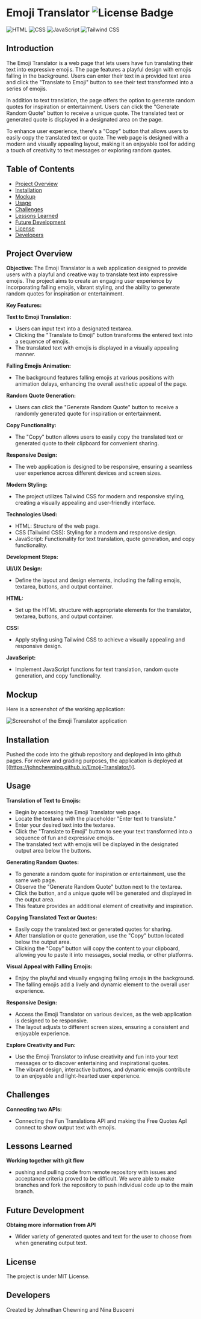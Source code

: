 # Emoji Translator ![License Badge](https://badgen.net/static/license/MIT/blue)

![HTML](https://camo.githubusercontent.com/bfe6a48836e87b13a16f1f56f88fee428475c2ac29247992ec9b8bcc7154f881/68747470733a2f2f696d672e736869656c64732e696f2f62616467652f48544d4c352d4533344632363f7374796c653d666f722d7468652d6261646765266c6f676f3d68746d6c35266c6f676f436f6c6f723d7768697465)
![CSS](https://camo.githubusercontent.com/472c222e8f240a48ae51cd9b082a1b857be809dcd851a25150890c2da50c13a5/68747470733a2f2f696d672e736869656c64732e696f2f62616467652f435353332d3135373242363f7374796c653d666f722d7468652d6261646765266c6f676f3d63737333266c6f676f436f6c6f723d7768697465)
![JavaScript](https://camo.githubusercontent.com/84372c7d2f1a7308844360ecad82d49b3f6cbc068a0c5e31aeea6ca5344b77ba/68747470733a2f2f696d672e736869656c64732e696f2f62616467652f4a6176615363726970742d4637444631453f7374796c653d666f722d7468652d6261646765266c6f676f3d6a617661736372697074266c6f676f436f6c6f723d626c61636b)
![Tailwind CSS](https://img.shields.io/badge/Tailwind_CSS-38B2AC?style=for-the-badge&logo=tailwind-css&logoColor=white)

## Introduction

The Emoji Translator is a web page that lets users have fun translating their text into expressive emojis. The page features a playful design with emojis falling in the background. Users can enter their text in a provided text area and click the "Translate to Emoji" button to see their text transformed into a series of emojis.

In addition to text translation, the page offers the option to generate random quotes for inspiration or entertainment. Users can click the "Generate Random Quote" button to receive a unique quote. The translated text or generated quote is displayed in a designated area on the page.

To enhance user experience, there's a "Copy" button that allows users to easily copy the translated text or quote. The web page is designed with a modern and visually appealing layout, making it an enjoyable tool for adding a touch of creativity to text messages or exploring random quotes.

## Table of Contents

- [Project Overview](#project-overview)
- [Installation](#installation)
- [Mockup](#mockup)
- [Usage](#usage)
- [Challenges](#challenges)
- [Lessons Learned](#lessons-learned)
- [Future Development](#future-development)
- [License](#license)
- [Developers](#developers)

## Project Overview

**Objective:**
The Emoji Translator is a web application designed to provide users with a playful and creative way to translate text into expressive emojis. The project aims to create an engaging user experience by incorporating falling emojis, vibrant styling, and the ability to generate random quotes for inspiration or entertainment.

**Key Features:**

 **Text to Emoji Translation:**
   - Users can input text into a designated textarea.
   - Clicking the "Translate to Emoji" button transforms the entered text into a sequence of emojis.
   - The translated text with emojis is displayed in a visually appealing manner.

 **Falling Emojis Animation:**
   - The background features falling emojis at various positions with animation delays, enhancing the overall aesthetic appeal of the page.

 **Random Quote Generation:**
   - Users can click the "Generate Random Quote" button to receive a randomly generated quote for inspiration or entertainment.

 **Copy Functionality:**
   - The "Copy" button allows users to easily copy the translated text or generated quote to their clipboard for convenient sharing.

 **Responsive Design:**
   - The web application is designed to be responsive, ensuring a seamless user experience across different devices and screen sizes.

 **Modern Styling:**
   - The project utilizes Tailwind CSS for modern and responsive styling, creating a visually appealing and user-friendly interface.

**Technologies Used:**
   - HTML: Structure of the web page.
   - CSS (Tailwind CSS): Styling for a modern and responsive design.
   - JavaScript: Functionality for text translation, quote generation, and copy functionality.

**Development Steps:**

 **UI/UX Design:**
   - Define the layout and design elements, including the falling emojis, textarea, buttons, and output container.

 **HTML:**
   - Set up the HTML structure with appropriate elements for the translator, textarea, buttons, and output container.

 **CSS:**
   - Apply styling using Tailwind CSS to achieve a visually appealing and responsive design.

 **JavaScript:**
   - Implement JavaScript functions for text translation, random quote generation, and copy functionality.


## Mockup 

Here is a screenshot of the working application:

![Screenshot of the Emoji Translator application](./assets/images/Screenshot%20(2).png)

## Installation

Pushed the code into the github repository and deployed in into github pages. For review and grading purposes, the application is deployed at [(https://johnchewning.github.io/Emoji-Translator/)]. 

## Usage

 **Translation of Text to Emojis:**
   - Begin by accessing the Emoji Translator web page.
   - Locate the textarea with the placeholder "Enter text to translate."
   - Enter your desired text into the textarea.
   - Click the "Translate to Emoji" button to see your text transformed into a sequence of fun and expressive emojis.
   - The translated text with emojis will be displayed in the designated output area below the buttons.

 **Generating Random Quotes:**
   - To generate a random quote for inspiration or entertainment, use the same web page.
   - Observe the "Generate Random Quote" button next to the textarea.
   - Click the button, and a unique quote will be generated and displayed in the output area.
   - This feature provides an additional element of creativity and inspiration.

 **Copying Translated Text or Quotes:**
   - Easily copy the translated text or generated quotes for sharing.
   - After translation or quote generation, use the "Copy" button located below the output area.
   - Clicking the "Copy" button will copy the content to your clipboard, allowing you to paste it into messages, social media, or other platforms.

 **Visual Appeal with Falling Emojis:**
   - Enjoy the playful and visually engaging falling emojis in the background.
   - The falling emojis add a lively and dynamic element to the overall user experience.

 **Responsive Design:**
   - Access the Emoji Translator on various devices, as the web application is designed to be responsive.
   - The layout adjusts to different screen sizes, ensuring a consistent and enjoyable experience.

 **Explore Creativity and Fun:**
   - Use the Emoji Translator to infuse creativity and fun into your text messages or to discover entertaining and inspirational quotes.
   - The vibrant design, interactive buttons, and dynamic emojis contribute to an enjoyable and light-hearted user experience.

## Challenges

**Connecting two APIs:**
   - Connecting the Fun Translations API and making the Free Quotes ApI connect to show output text with emojis.

## Lessons Learned

**Working together with git flow**
  - pushing and pulling code from remote repository with issues and acceptance criteria proved to be difficult. We were able to make branches and fork the repository to push individual code up to the main branch.

## Future Development

**Obtaing more information from API**
   - Wider variety of generated quotes and text for the user to choose from when generating output text.

## License

The project is under MIT License.

## Developers

Created by Johnathan Chewning and Nina Buscemi
